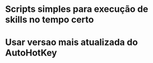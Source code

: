 # Scripts simples para execução de skills no tempo certo
# Usar versao mais atualizada do AutoHotKey
